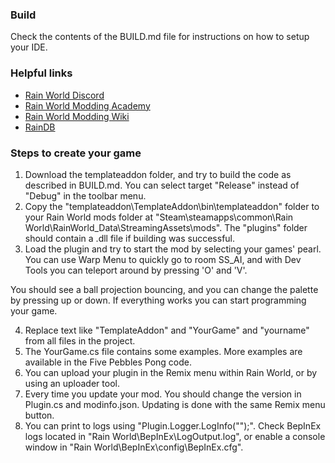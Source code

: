 ### Build
Check the contents of the BUILD.md file for instructions on how to setup your IDE.


### Helpful links
- [Rain World Discord](https://discord.gg/rainworld)
- [Rain World Modding Academy](https://discord.gg/4rqYRexHW3)
- [Rain World Modding Wiki](https://rainworldmodding.miraheze.org)
- [RainDB](https://www.raindb.net)


### Steps to create your game
1. Download the templateaddon folder, and try to build the code as described in BUILD.md. You can select target "Release" instead of "Debug" in the toolbar menu.
2. Copy the "templateaddon\TemplateAddon\bin\templateaddon\" folder to your Rain World mods folder at "Steam\steamapps\common\Rain World\RainWorld_Data\StreamingAssets\mods\". The "plugins" folder should contain a .dll file if building was successful.
3. Load the plugin and try to start the mod by selecting your games' pearl. You can use Warp Menu to quickly go to room SS_AI, and with Dev Tools you can teleport around by pressing 'O' and 'V'.

You should see a ball projection bouncing, and you can change the palette by pressing up or down. If everything works you can start programming your game.

4. Replace text like "TemplateAddon" and "YourGame" and "yourname" from all files in the project.
5. The YourGame.cs file contains some examples. More examples are available in the Five Pebbles Pong code.
6. You can upload your plugin in the Remix menu within Rain World, or by using an uploader tool.
7. Every time you update your mod. You should change the version in Plugin.cs and modinfo.json. Updating is done with the same Remix menu button.
8. You can print to logs using "Plugin.Logger.LogInfo("");". Check BepInEx logs located in "Rain World\BepInEx\LogOutput.log", or enable a console window in "Rain World\BepInEx\config\BepInEx.cfg".
